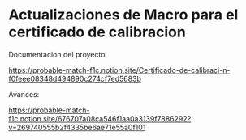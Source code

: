 # Actualizaciones de Macro para el certificado de calibracion 

Documentacion del proyecto  

https://probable-match-f1c.notion.site/Certificado-de-calibraci-n-f0feee08348d494890c274cf7ed5683b  

Avances:  

https://probable-match-f1c.notion.site/676707a08ca546f1aa0a3139f7886292?v=269740555b2f4335be6ae71e55a0f101    
